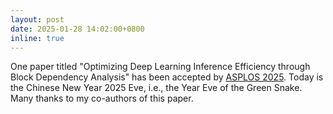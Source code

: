 ```yaml
---
layout: post
date: 2025-01-28 14:02:00+0800
inline: true
---
```


One paper titled "Optimizing Deep Learning Inference Efficiency through Block Dependency Analysis" has been accepted by [ASPLOS 2025](https://www.asplos-conference.org/asplos2025/). Today is the Chinese New Year 2025 Eve, i.e., the Year Eve of the Green Snake. Many thanks to my co-authors of this paper.

